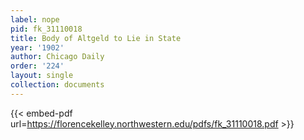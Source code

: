 ```yaml
---
label: nope
pid: fk_31110018
title: Body of Altgeld to Lie in State
year: '1902'
author: Chicago Daily
order: '224'
layout: single
collection: documents
---
```



{{< embed-pdf url=https://florencekelley.northwestern.edu/pdfs/fk_31110018.pdf >}}